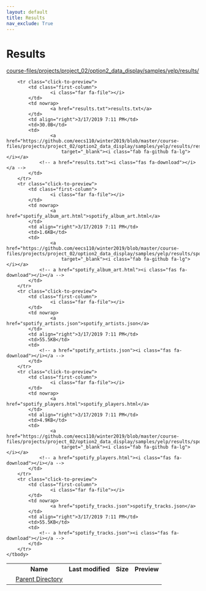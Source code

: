 ```yaml
---
layout: default
title: Results
nav_exclude: True
---
```


# Results

[course-files/projects/project_02/option2_data_display/samples/yelp/results/](.)

<table class="tbl-files">
    <tbody>
        <tr>
            <th valign="top"></th>
            <th>Name</th>
            <th>Last modified</th>
            <th>Size</th>
            <th>Preview</th>
        </tr>
        <tr>
            <td valign="top">
                <i class="fa fa-folder-open"></i>
            </td>
            <td><a href="../">Parent Directory</a></td>
            <td>&nbsp;</td>
            <td>&nbsp;</td>
            <td>&nbsp;</td>
        </tr>

        <tr class="click-to-preview">
            <td class="first-column">
                    <i class="far fa-file"></i>
            </td>
            <td nowrap>
                    <a href="results.txt">results.txt</a>
            </td>
            <td align="right">3/17/2019 7:11 PM</td>
            <td>30.0B</td>
            <td>
                    <a href="https://github.com/eecs110/winter2019/blob/master/course-files/projects/project_02/option2_data_display/samples/yelp/results/results.txt" 
                        target="_blank"><i class="fab fa-github fa-lg"></i></a>
                <!-- a href="results.txt"><i class="fas fa-download"></i></a -->
            </td>
        </tr>
        <tr class="click-to-preview">
            <td class="first-column">
                    <i class="far fa-file"></i>
            </td>
            <td nowrap>
                    <a href="spotify_album_art.html">spotify_album_art.html</a>
            </td>
            <td align="right">3/17/2019 7:11 PM</td>
            <td>1.6KB</td>
            <td>
                    <a href="https://github.com/eecs110/winter2019/blob/master/course-files/projects/project_02/option2_data_display/samples/yelp/results/spotify_album_art.html" 
                        target="_blank"><i class="fab fa-github fa-lg"></i></a>
                <!-- a href="spotify_album_art.html"><i class="fas fa-download"></i></a -->
            </td>
        </tr>
        <tr class="click-to-preview">
            <td class="first-column">
                    <i class="far fa-file"></i>
            </td>
            <td nowrap>
                    <a href="spotify_artists.json">spotify_artists.json</a>
            </td>
            <td align="right">3/17/2019 7:11 PM</td>
            <td>55.5KB</td>
            <td>
                <!-- a href="spotify_artists.json"><i class="fas fa-download"></i></a -->
            </td>
        </tr>
        <tr class="click-to-preview">
            <td class="first-column">
                    <i class="far fa-file"></i>
            </td>
            <td nowrap>
                    <a href="spotify_players.html">spotify_players.html</a>
            </td>
            <td align="right">3/17/2019 7:11 PM</td>
            <td>4.9KB</td>
            <td>
                    <a href="https://github.com/eecs110/winter2019/blob/master/course-files/projects/project_02/option2_data_display/samples/yelp/results/spotify_players.html" 
                        target="_blank"><i class="fab fa-github fa-lg"></i></a>
                <!-- a href="spotify_players.html"><i class="fas fa-download"></i></a -->
            </td>
        </tr>
        <tr class="click-to-preview">
            <td class="first-column">
                    <i class="far fa-file"></i>
            </td>
            <td nowrap>
                    <a href="spotify_tracks.json">spotify_tracks.json</a>
            </td>
            <td align="right">3/17/2019 7:11 PM</td>
            <td>55.5KB</td>
            <td>
                <!-- a href="spotify_tracks.json"><i class="fas fa-download"></i></a -->
            </td>
        </tr>
    </tbody>
</table>

